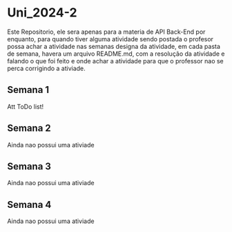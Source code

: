 # Uni_2024-2

Este Repositorio, ele sera apenas para a materia de API Back-End por enquanto, para quando tiver alguma atividade sendo postada o profesor possa achar a atividade nas semanas designa da atividade, em cada pasta de semana, havera um arquivo README.md, com a resolução da atividade e falando o que foi feito e onde achar a atividade para que o professor nao se perca corrigindo a ativiade. 

## Semana 1 

Att ToDo list!

## Semana 2

Ainda nao possui uma ativiade

## Semana 3

Ainda nao possui uma ativiade

## Semana 4

Ainda nao possui uma ativiade